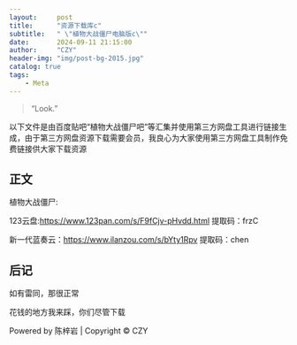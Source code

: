```yaml
---
layout:     post
title:      "资源下载库c"
subtitle:   " \"植物大战僵尸电脑版c\""
date:       2024-09-11 21:15:00
author:     "CZY"
header-img: "img/post-bg-2015.jpg"
catalog: true
tags:
    - Meta
---
```


> “Look.”


以下文件是由百度贴吧“植物大战僵尸吧”等汇集并使用第三方网盘工具进行链接生成，由于第三方网盘资源下载需要会员，我良心为大家使用第三方网盘工具制作免费链接供大家下载资源


## 正文
植物大战僵尸: 

123云盘:https://www.123pan.com/s/F9fCjv-pHvdd.html  提取码：frzC

新一代蓝奏云：https://www.ilanzou.com/s/bYty1Rpv 提取码：chen

## 后记

如有雷同，那很正常

花钱的地方我来踩，你们尽管下载

Powered by 陈梓岩 | Copyright © CZY

